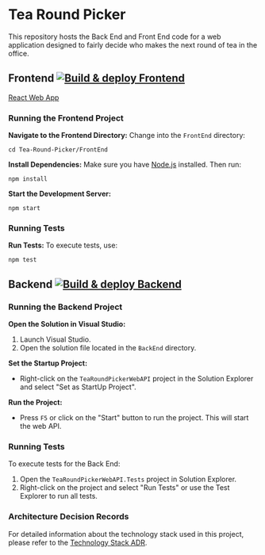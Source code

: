# Tea Round Picker 
This repository hosts the Back End and Front End code for a web application designed to fairly decide who makes the next round of tea in the office.

## Frontend [![Build & deploy Frontend](https://github.com/97saundersj/Tea-Round-Picker/actions/workflows/buildDeploy-frontend.yml/badge.svg)](https://github.com/97saundersj/Tea-Round-Picker/actions/workflows/buildDeploy-frontend.yml)

[React Web App](https://orange-dune-0b0970310.6.azurestaticapps.net/#/)

### Running the Frontend Project

**Navigate to the Frontend Directory:**
   Change into the `FrontEnd` directory:
   ```
   cd Tea-Round-Picker/FrontEnd
   ```

**Install Dependencies:**
   Make sure you have [Node.js](https://nodejs.org/) installed. Then run:
   ```
   npm install
   ```

**Start the Development Server:**
   ```
   npm start
   ```

### Running Tests

**Run Tests:**
   To execute tests, use:
   ```
   npm test
   ```

## Backend [![Build & deploy Backend](https://github.com/97saundersj/Tea-Round-Picker/actions/workflows/buildTestDeploy-backend.yml/badge.svg)](https://github.com/97saundersj/Tea-Round-Picker/actions/workflows/buildTestDeploy-backend.yml)

### Running the Backend Project

**Open the Solution in Visual Studio:**
1. Launch Visual Studio.
2. Open the solution file located in the `BackEnd` directory.

**Set the Startup Project:**
- Right-click on the `TeaRoundPickerWebAPI` project in the Solution Explorer and select "Set as StartUp Project".

**Run the Project:**
- Press `F5` or click on the "Start" button to run the project. This will start the web API.

### Running Tests
To execute tests for the Back End:
1. Open the `TeaRoundPickerWebAPI.Tests` project in Solution Explorer.
2. Right-click on the project and select "Run Tests" or use the Test Explorer to run all tests.

### Architecture Decision Records

For detailed information about the technology stack used in this project, please refer to the [Technology Stack ADR](docs/ADRs/ADR-001-Technology-Stack.md).